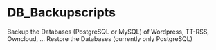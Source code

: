 # DB_Backupscripts
Backup the Databases (PostgreSQL or MySQL) of Wordpress, TT-RSS, Owncloud, ...
Restore the Databases (currently only PostgreSQL)
